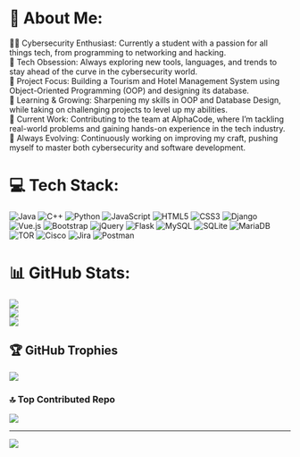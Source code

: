 # 💫 About Me:
🧑‍💻 Cybersecurity Enthusiast: Currently a student with a passion for all things tech, from programming to networking and hacking.<br>🔐 Tech Obsession: Always exploring new tools, languages, and trends to stay ahead of the curve in the cybersecurity world.<br>🏨 Project Focus: Building a Tourism and Hotel Management System using Object-Oriented Programming (OOP) and designing its database.<br>🧠 Learning & Growing: Sharpening my skills in OOP and Database Design, while taking on challenging projects to level up my abilities.<br>💼 Current Work: Contributing to the team at AlphaCode, where I’m tackling real-world problems and gaining hands-on experience in the tech industry.<br>🚀 Always Evolving: Continuously working on improving my craft, pushing myself to master both cybersecurity and software development.


# 💻 Tech Stack:
![Java](https://img.shields.io/badge/java-%23ED8B00.svg?style=for-the-badge&logo=openjdk&logoColor=white) ![C++](https://img.shields.io/badge/c++-%2300599C.svg?style=for-the-badge&logo=c%2B%2B&logoColor=white) ![Python](https://img.shields.io/badge/python-3670A0?style=for-the-badge&logo=python&logoColor=ffdd54) ![JavaScript](https://img.shields.io/badge/javascript-%23323330.svg?style=for-the-badge&logo=javascript&logoColor=%23F7DF1E) ![HTML5](https://img.shields.io/badge/html5-%23E34F26.svg?style=for-the-badge&logo=html5&logoColor=white) ![CSS3](https://img.shields.io/badge/css3-%231572B6.svg?style=for-the-badge&logo=css3&logoColor=white) ![Django](https://img.shields.io/badge/django-%23092E20.svg?style=for-the-badge&logo=django&logoColor=white) ![Vue.js](https://img.shields.io/badge/vue.js-%2335495e.svg?style=for-the-badge&logo=vuedotjs&logoColor=%234FC08D) ![Bootstrap](https://img.shields.io/badge/bootstrap-%238511FA.svg?style=for-the-badge&logo=bootstrap&logoColor=white) ![jQuery](https://img.shields.io/badge/jquery-%230769AD.svg?style=for-the-badge&logo=jquery&logoColor=white) ![Flask](https://img.shields.io/badge/flask-%23000.svg?style=for-the-badge&logo=flask&logoColor=white) ![MySQL](https://img.shields.io/badge/mysql-4479A1.svg?style=for-the-badge&logo=mysql&logoColor=white) ![SQLite](https://img.shields.io/badge/sqlite-%2307405e.svg?style=for-the-badge&logo=sqlite&logoColor=white) ![MariaDB](https://img.shields.io/badge/MariaDB-003545?style=for-the-badge&logo=mariadb&logoColor=white) ![TOR](https://img.shields.io/badge/tor-%237E4798.svg?style=for-the-badge&logo=tor-project&logoColor=white) ![Cisco](https://img.shields.io/badge/cisco-%23049fd9.svg?style=for-the-badge&logo=cisco&logoColor=black) ![Jira](https://img.shields.io/badge/jira-%230A0FFF.svg?style=for-the-badge&logo=jira&logoColor=white) ![Postman](https://img.shields.io/badge/Postman-FF6C37?style=for-the-badge&logo=postman&logoColor=white)
# 📊 GitHub Stats:
![](https://github-readme-stats.vercel.app/api?username=mhanash05&theme=dark&hide_border=true&include_all_commits=false&count_private=false)<br/>
![](https://github-readme-streak-stats.herokuapp.com/?user=mhanash05&theme=dark&hide_border=true)<br/>
![](https://github-readme-stats.vercel.app/api/top-langs/?username=mhanash05&theme=dark&hide_border=true&include_all_commits=false&count_private=false&layout=compact)

## 🏆 GitHub Trophies
![](https://github-profile-trophy.vercel.app/?username=mhanash05&theme=radical&no-frame=false&no-bg=true&margin-w=4)

### 🔝 Top Contributed Repo
![](https://github-contributor-stats.vercel.app/api?username=mhanash05&limit=5&theme=dark&combine_all_yearly_contributions=true)

---
[![](https://visitcount.itsvg.in/api?id=mhanash05&icon=0&color=0)](https://visitcount.itsvg.in)

<!-- Proudly created with GPRM ( https://gprm.itsvg.in ) -->

